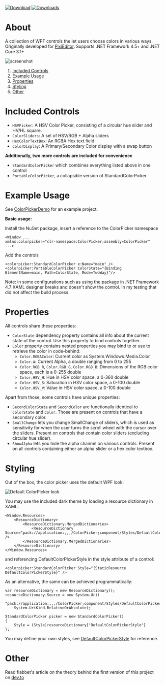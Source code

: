 [![Download](https://img.shields.io/badge/nuget-download-blue)](https://www.nuget.org/packages/PixiEditor.ColorPicker/)
[![Downloads](https://img.shields.io/nuget/dt/PixiEditor.ColorPicker)](https://www.nuget.org/packages/PixiEditor.ColorPicker/)

# About

A collection of WPF controls the let users choose colors in various ways. 
Originally developed for [PixiEditor](https://github.com/PixiEditor/PixiEditor). 
Supports .NET Framework 4.5+ and .NET Core 3.1+

![screenshot](https://i.imgur.com/C6m5YWI.png)

1. [Included Controls](#controls)
1. [Example Usage](#example)
1. [Properties](#properties)
1. [Styling](#styling)
1. [Other](#other)

# Included Controls<a name="controls">

- `HSVPicker`: A HSV Color Picker, consisting of a circular hue slider and HV/HL square.
- `ColorSliders`: A set of HSV/RGB + Alpha sliders
- `HexColorTextBox`: An RGBA Hex text field
- `ColorDisplay`: A Primary/Secondary Color display with a swap button

**Additionally, two more controls are included for convenience**

- `StandardColorPicker` which combines everything listed above in one control
- `PortableColorPicker`, a collapsible version of StandardColorPicker

# Example Usage<a name="example">

See [ColorPickerDemo](https://github.com/PixiEditor/ColorPicker/tree/master/ColorPickerDemo) for an example project.

**Basic usage:**

Install the NuGet package, insert a reference to the ColorPicker namespace
```
<Window ...
xmlns:colorpicker="clr-namespace:ColorPicker;assembly=ColorPicker"
...>
```
Add the controls
```
<colorpicker:StandardColorPicker x:Name="main" />
<colorpicker:PortableColorPicker ColorState="{Binding ElementName=main, Path=ColorState, Mode=TwoWay}"/>
```
Note: in some configurations such as using the package in .NET Framework 4.7 XAML designer breaks and doesn't show the control.
In my testing that did not affect the build process.

# Properties<a name="properties">

All controls share these properties:

- `ColorState` dependency property contains all info about the current state of the control. Use this property to bind controls together.
- `Color` property contains nested properties you may bind to or use to retrieve the color in code-behind:
    - `Color.RGBAColor`: Current color as System.Windows.Media.Color
    - `Color.A`: Current Alpha, a double ranging from 0 to 255
    - `Color.RGB_R`, `Color.RGB_G`, `Color.RGB_B`: Dimensions of the RGB color space, each is a 0-255 double
    - `Color.HSV_H`: Hue in HSV color space, a 0-360 double 
    - `Color.HSV_S`: Saturation in HSV color space, a 0-100 double
    - `Color.HSV_V`: Value in HSV color space, a 0-100 double

Apart from those, some controls have unique properties:

- `SecondColorState` and `SecondColor` are functionally identical to `ColorState` and `Color`. 
Those are present on controls that have a secondary color.
- `SmallChange` lets you change SmallChange of sliders, which is used as sensitivity for when the user
turns the scroll wheel with the cursor over the sliders. Present on controls that contain color sliders 
(excluding circular hue slider).
- `ShowAlpha` lets you hide the alpha channel on various controls. 
Present on all controls containing either an alpha slider or a hex color textbox.

# Styling<a name="styling">

Out of the box, the color picker uses the default WPF look:

![Default ColorPicker look](https://i.imgur.com/NiYFpiV.png)

You may use the included dark theme by loading a resource dictionary in XAML:
```
<Window.Resources>
    <ResourceDictionary>
        <ResourceDictionary.MergedDictionaries>
            <ResourceDictionary Source="pack://application:,,,/ColorPicker;component/Styles/DefaultColorPickerStyle.xaml" />
        </ResourceDictionary.MergedDictionaries>
    </ResourceDictionary>
</Window.Resources>
```
and referencing DefaultColorPickerStyle in the style attribute of a control:
```
<colorpicker:StandardColorPicker Style="{StaticResource DefaultColorPickerStyle}" />
```

As an alternative, the same can be achieved programmatically:
```
var resourceDictionary = new ResourceDictionary();
resourceDictionary.Source = new System.Uri(
    "pack://application:,,,/ColorPicker;component/Styles/DefaultColorPickerStyle.xaml",
    System.UriKind.RelativeOrAbsolute);

StandardColorPicker picker = new StandardColorPicker()
{
    Style = (Style)resourceDictionary["DefaultColorPickerStyle"]
};
```

You may define your own styles, see 
[DefaultColorPickerStyle](https://github.com/PixiEditor/ColorPicker/blob/master/src/ColorPicker/Styles/DefaultColorPickerStyle.xaml) 
for reference.

# Other<a name="other">

Read flabbet's article on the theory behind the first version of this project on [dev.to](https://dev.to/flabbet/how-does-color-pickers-work-1275)